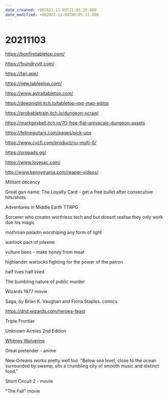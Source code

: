 ```yaml
---
date_created: +002021-11-03T21:05:29.000
date_modified: +002021-11-04T00:05:11.000
---
```


# 20211103

https://bonfiretabletop.com/

https://foundryvtt.com/

https://fari.app/

https://new.tableplop.com/

https://www.astraltabletop.com/

https://deepnight.itch.io/tabletop-rpg-map-editor

https://probabletrain.itch.io/dungeon-scrawl

https://markgosbell.itch.io/70-free-flat-greyscale-dungeon-assets

https://felineguitars.com/pages/pick-ups

https://www.cycfi.com/product/nu-multi-6/

https://propads.gg/

https://www.lovesac.com/

http://www.kennymania.com/reaper-videos/

Militant decency

Great gun name: The Loyalty Card - get a free bullet after consecutive hits/shots

Adventures in Middle Earth TTRPG

Sorcerer who creates worthless tech and but doesnt realise they only work due his magic

mothman paladin worshiping any form of light

warlock pact of joleene

vulture bees - make honey from meat

highlander warlocks fighting for the power of the patron

half lives half lived

The bumbling nature of public murder

Wizards 1977 movie

Saga, by Brian K. Vaughan and Fiona Staples. comics

https://dnd.wizards.com/heroes-feast

Triple Frontier

Unknown Armies 2nd Edition

[Whitney Wolverine](https://i.redd.it/4jtvi7cz8v371.jpg)

Great pretender - anime

New Orleans works pretty well too. "Below sea level, close to the ocean surrounded by swamp, sits a crumbling city of smooth music and distinct food."

Short Circuit 2 - movie

"The Fall" movie
